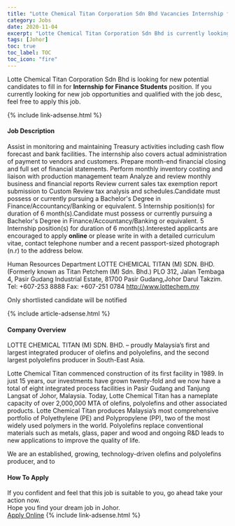 ```yaml
---
title: "Lotte Chemical Titan Corporation Sdn Bhd Vacancies Internship for Finance Students" 
category: Jobs 
date: 2020-11-04 
excerpt: "Lotte Chemical Titan Corporation Sdn Bhd is currently looking for suitable person to fill in the Internship for Finance Students which positioned at Johor" 
tags: [Johor] 
toc: true 
toc_label: TOC 
toc_icon: "fire" 
--- 
```


<p>Lotte Chemical Titan Corporation Sdn Bhd is looking for new potential candidates to fill in for <b>Internship for Finance Students</b> position. If you currently looking for new job opportunities and qualified with the job desc, feel free to apply this job.
</p>{% include link-adsense.html %} 
<div><div><div><h4>Job Description</h4></div></div><div><div><span><div>Assist in monitoring and maintaining Treasury activities including cash flow forecast and bank facilities. The internship also covers actual administration of payment to vendors and customers.
Prepare month-end financial closing and full set of financial statements.
Perform monthly inventory costing and liaison with production management team 
Analyze and review monthly business and financial reports
Review current sales tax exemption report submission to Custom 
Review tax analysis and schedules.Candidate must possess or currently pursuing a Bachelor's Degree in Finance/Accountancy/Banking or equivalent.
5  Internship position(s) for duration of 6 month(s).Candidate must possess or currently pursuing a Bachelor's Degree in Finance/Accountancy/Banking or equivalent.
5  Internship position(s) for duration of 6 month(s).Interested applicants are encouraged to apply <b>online</b> or please write in with a detailed curriculum vitae, contact telephone number and a recent passport-sized photograph (n.r) to the address below.

Human Resources Department
LOTTE CHEMICAL TITAN (M) SDN. BHD. 
(Formerly known as Titan Petchem (M) Sdn. Bhd.)
PLO 312, Jalan Tembaga 4,
Pasir Gudang Industrial Estate,
81700 Pasir Gudang,Johor Darul Takzim.
Tel: +607-253 8888   Fax: +607-251 0784
http://www.lottechem.my

Only shortlisted candidate will be notified</div></span></div></div></div> 
{% include article-adsense.html %} 
<div><div><div><h4>Company Overview</h4></div></div><div><div><span><div><p>LOTTE CHEMICAL TITAN (M) SDN. BHD. &#8211; proudly Malaysia&#8217;s first and largest integrated producer of olefins and polyolefins, and the second largest polyolefins producer in South-East Asia.

Lotte Chemical Titan commenced construction of its first facility in 1989. In just 15 years, our investments have grown twenty-fold and we now have a total of  eight integrated process facilities in Pasir Gudang and Tanjung Langsat of Johor, Malaysia. Today, Lotte Chemical Titan has a nameplate capacity of over 2,000,000 MTA of olefins, polyolefins and other associated products. Lotte Chemical Titan produces Malaysia&#8217;s most comprehensive portfolio of Polyethylene (PE) and Polypropylene (PP), two of the most widely used polymers in the world. Polyolefins replace conventional materials such as metals, glass, paper and wood and ongoing R&amp;D leads to new applications to improve the quality of life.

We are an established, growing, technology-driven olefins and polyolefins producer, and to</p></div></span></div></div></div> 
#### How To Apply 
If you confident and feel that this job is suitable to you, go ahead take your action now. <br/> 
Hope you find your dream job in Johor. <br/> 
<a href="https://www.jobstreet.com.my/en/job/internship-for-finance-students-4418011?jobId=jobstreet-my-job-4418011&sectionRank=10&token=0~5501bf9d-7b50-46db-b56d-acaba021a6ea&fr=SRP%20View%20In%20New%20Ta" class="btn btn--info" target="_blank" rel="nofollow noopenner">Apply Online</a> 
{% include link-adsense.html %} 